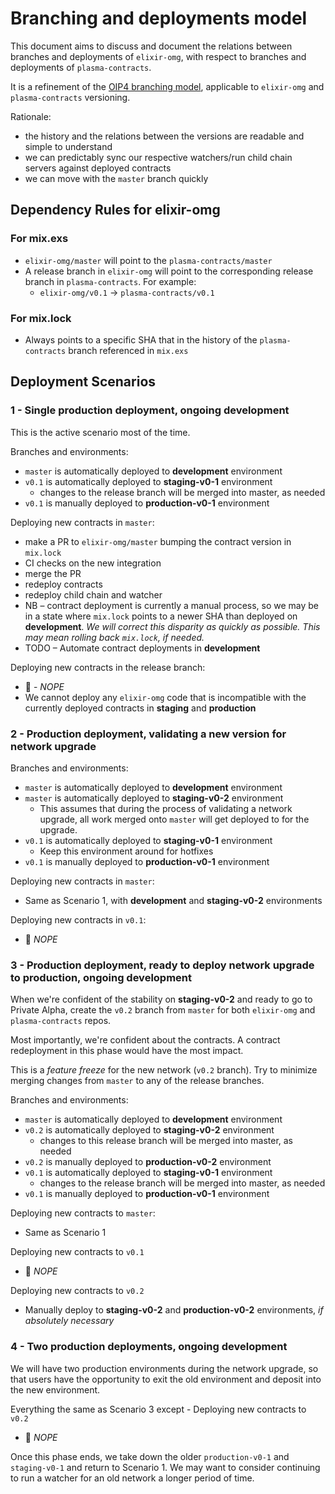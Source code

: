 # Branching and deployments model

This document aims to discuss and document the relations between branches and deployments of `elixir-omg`, with respect to branches and deployments of `plasma-contracts`.

It is a refinement of the [OIP4 branching model](https://github.com/omisego/OIP/blob/master/0004-ewallet-release-and-versioning.md), applicable to `elixir-omg` and `plasma-contracts` versioning.

Rationale:
- the history and the relations between the versions are readable and simple to understand
- we can predictably sync our respective watchers/run child chain servers against deployed contracts
- we can move with the `master` branch quickly


## Dependency Rules for elixir-omg

### For mix.exs
- `elixir-omg/master` will point to the `plasma-contracts/master`
- A release branch in `elixir-omg` will point to the corresponding release branch in `plasma-contracts`. For example:
  - `elixir-omg/v0.1` -> `plasma-contracts/v0.1`

### For mix.lock
- Always points to a specific SHA that in the history of the `plasma-contracts` branch referenced in `mix.exs`


## Deployment Scenarios

### 1 - Single production deployment, ongoing development

This is the active scenario most of the time.

Branches and environments:
- `master` is automatically deployed to **development** environment
- `v0.1` is automatically deployed to **staging-v0-1** environment
  - changes to the release branch will be merged into master, as needed
- `v0.1` is manually deployed to **production-v0-1** environment

Deploying new contracts in `master`:
- make a PR to `elixir-omg/master` bumping the contract version in `mix.lock`
- CI checks on the new integration
- merge the PR
- redeploy contracts
- redeploy child chain and watcher
- NB – contract deployment is currently a manual process, so we may be in a state where `mix.lock` points to a newer SHA than deployed on **development**. _We will correct this disparity as quickly as possible. This may mean rolling back `mix.lock`, if needed._
- TODO – Automate contract deployments in **development**

Deploying new contracts in the release branch:
- :stop_sign: - _NOPE_
- We cannot deploy any `elixir-omg` code that is incompatible with the currently deployed contracts in **staging** and **production**

### 2 - Production deployment, validating a new version for network upgrade

Branches and environments:
- `master` is automatically deployed to **development** environment
- `master` is automatically deployed to **staging-v0-2** environment
  - This assumes that during the process of validating a network upgrade, all work merged onto `master` will get deployed to for the upgrade.
- `v0.1` is automatically deployed to **staging-v0-1** environment
  - Keep this environment around for hotfixes
- `v0.1` is manually deployed to **production-v0-1** environment

Deploying new contracts in `master`:
- Same as Scenario 1, with **development** and **staging-v0-2** environments

Deploying new contracts in `v0.1`:
- :stop_sign: _NOPE_

### 3 - Production deployment, ready to deploy network upgrade to production, ongoing development

When we're confident of the stability on **staging-v0-2** and ready to go to Private Alpha, create the `v0.2` branch from `master` for both `elixir-omg` and `plasma-contracts` repos.

Most importantly, we're confident about the contracts. A contract redeployment in this phase would have the most impact.

This is a _feature freeze_ for the new network (`v0.2` branch). Try to minimize merging changes from `master` to any of the release branches.

Branches and environments:
- `master` is automatically deployed to **development** environment
- `v0.2` is automatically deployed to **staging-v0-2** environment
  - changes to this release branch will be merged into master, as needed
- `v0.2` is manually deployed to **production-v0-2** environment
- `v0.1` is automatically deployed to **staging-v0-1** environment
  - changes to the release branch will be merged into master, as needed
- `v0.1` is manually deployed to **production-v0-1** environment

Deploying new contracts to `master`:
- Same as Scenario 1

Deploying new contracts to `v0.1`
- :stop_sign: _NOPE_

Deploying new contracts to `v0.2`
- Manually deploy to **staging-v0-2** and **production-v0-2** environments, _if absolutely necessary_

### 4 - Two production deployments, ongoing development

We will have two production environments during the network upgrade, so that users have the opportunity to exit the old environment and deposit into the new environment.

Everything the same as Scenario 3 except - Deploying new contracts to `v0.2`
- :stop_sign: _NOPE_

Once this phase ends, we take down the older `production-v0-1` and `staging-v0-1` and return to Scenario 1. We may want to consider continuing to run a watcher for an old network a longer period of time.
